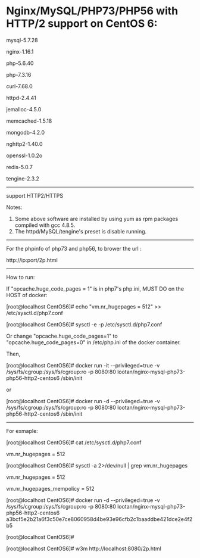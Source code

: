 # Nginx/MySQL/PHP73/PHP56 with HTTP/2 support on CentOS 6:

mysql-5.7.28

nginx-1.16.1

php-5.6.40

php-7.3.16

curl-7.68.0

httpd-2.4.41

jemalloc-4.5.0

memcached-1.5.18

mongodb-4.2.0

nghttp2-1.40.0

openssl-1.0.2o

redis-5.0.7

tengine-2.3.2


-----------------

support HTTP2/HTTPS

Notes: 
1. Some above software are installed by using yum as rpm packages compiled with gcc 4.8.5. 
2. The httpd/MySQL/tengine's preset is disable running. 

-----------------

For the phpinfo of php73 and php56, to brower the url :

http://ip:port/2p.html

-----------------

How to run:

If "opcache.huge_code_pages = 1" is in php7's php.ini, MUST DO on the HOST of docker:

[root@localhost CentOS6]# echo "vm.nr_hugepages = 512" >> /etc/sysctl.d/php7.conf

[root@localhost CentOS6]# sysctl -e -p /etc/sysctl.d/php7.conf

Or change "opcache.huge_code_pages=1" to "opcache.huge_code_pages=0" in /etc/php.ini of the docker container.

Then,

[root@localhost CentOS6]# docker run -it --privileged=true -v /sys/fs/cgroup:/sys/fs/cgroup:ro -p 8080:80 lootan/nginx-mysql-php73-php56-http2-centos6 /sbin/init

or

[root@localhost CentOS6]# docker run -d  --privileged=true -v /sys/fs/cgroup:/sys/fs/cgroup:ro -p 8080:80 lootan/nginx-mysql-php73-php56-http2-centos6 /sbin/init

-----------------

For exmaple:

[root@localhost CentOS6]# cat /etc/sysctl.d/php7.conf

vm.nr_hugepages = 512

[root@localhost CentOS6]# sysctl -a 2>/dev/null | grep vm.nr_hugepages

vm.nr_hugepages = 512

vm.nr_hugepages_mempolicy = 512


[root@localhost CentOS6]# docker run -d --privileged=true -v /sys/fs/cgroup:/sys/fs/cgroup:ro -p 8080:80 lootan/nginx-mysql-php73-php56-http2-centos6
a3bcf5e2b21a6f3c50e7ce8060958d4be93e96cfb2c1baaddbe421dce2e4f2b5

[root@localhost CentOS6]#

[root@localhost CentOS6]# w3m http://localhost:8080/2p.html
